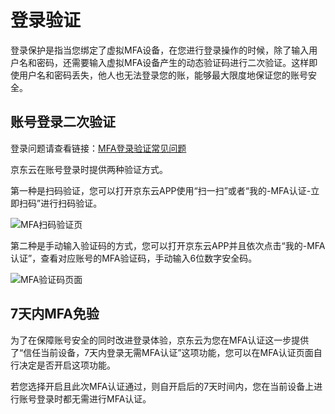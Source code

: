# 登录验证

登录保护是指当您绑定了虚拟MFA设备，在您进行登录操作的时候，除了输入用户名和密码，还需要输入虚拟MFA设备产生的动态验证码进行二次验证。这样即使用户名和密码丢失，他人也无法登录您的账，能够最大限度地保证您的账号安全。

## 账号登录二次验证

登录问题请查看链接：[MFA登录验证常见问题](https://docs.jdcloud.com/cn/iam/mfa-faqs)

京东云在账号登录时提供两种验证方式。

第一种是扫码验证，您可以打开京东云APP使用“扫一扫”或者“我的-MFA认证-立即扫码”进行扫码验证。

![MFA扫码验证页](https://github.com/jdcloudcom/cn/blob/1231_ycx/image/IAM/Virtual-MFA-Device/MFA扫码认证.png)


第二种是手动输入验证码的方式，您可以打开京东云APP并且依次点击“我的-MFA认证”，查看对应账号的MFA验证码，手动输入6位数字安全码。

![MFA验证码页面](https://github.com/jdcloudcom/cn/blob/1231_ycx/image/IAM/Virtual-MFA-Device/MFA验证码认证.png)

## 7天内MFA免验
为了在保障账号安全的同时改进登录体验，京东云为您在MFA认证这一步提供了“信任当前设备，7天内登录无需MFA认证”这项功能，您可以在MFA认证页面自行决定是否开启这项功能。

若您选择开启且此次MFA认证通过，则自开启后的7天时间内，您在当前设备上进行账号登录时都无需进行MFA认证。


